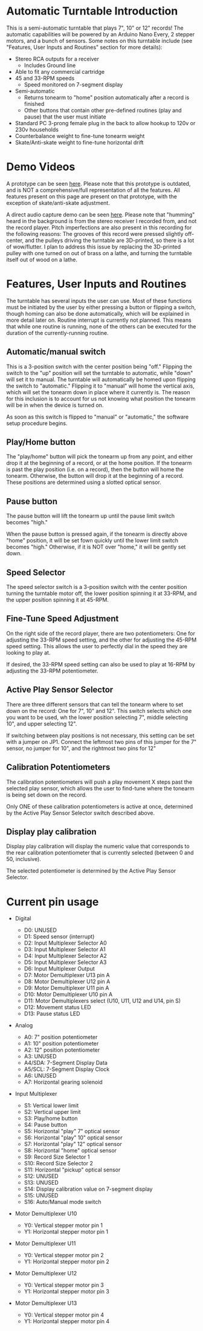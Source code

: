 # Automatic Turntable Introduction
This is a semi-automatic turntable that plays 7", 10" or 12" records! The automatic capabilities will be powered by an Arduino Nano Every, 2 stepper motors, and a bunch of sensors.
Some notes on this turntable include (see "Features, User Inputs and Routines" section for more details):
- Stereo RCA outputs for a receiver
  - Includes Ground line
- Able to fit any commercial cartridge
- 45 and 33-RPM speeds
  - Speed monitored on 7-segment display
- Semi-automatic
  - Returns tonearm to "home" position automatically after a record is finished
  - Other buttons that contain other pre-defined routines (play and pause) that the user must initiate
- Standard PC 3-prong female plug in the back to allow hookup to 120v or 230v households
- Counterbalance weight to fine-tune tonearm weight
- Skate/Anti-skate weight to fine-tune horizontal drift

# Demo Videos

A prototype can be seen [here](https://www.youtube.com/watch?v=AN1vcnQAMdQ). Please note that this prototype is outdated, and is NOT a comprehensive/full representation of all the features. All features present on this page are present on that prototype, with the exception of skate/anti-skate adjustment.

A direct audio capture demo can be seen [here](https://youtu.be/0yNxp464KpQ). Please note that "humming" heard in the background is from the stereo receiver I recorded from, and not the record player. Pitch imperfections are also present in this recording for the following reasons: The grooves of this record were pressed slightly off-center, and the pulleys driving the turntable are 3D-printed, so there is a lot of wow/flutter. I plan to address this issue by replacing the 3D-printed pulley with one turned on out of brass on a lathe, and turning the turntable itself out of wood on a lathe.

# Features, User Inputs and Routines
The turntable has several inputs the user can use. Most of these functions must be initiated by the user by either pressing a button or flipping a switch, though homing can also be done automatically, which will be explained in more detail later on. Routine interrupt is currently not planned. This means that while one routine is running, none of the others can be executed for the duration of the currently-running routine.

## Automatic/manual switch
This is a 3-position switch with the center position being "off." Flipping the switch to the "up" position will set the turntable to automatic, while "down" will set it to manual. The turntable will automatically be homed upon flipping the switch to "automatic." Flipping it to "manual" will home the vertical axis, which will set the tonearm down in place where it currently is. The reason for this inclusion is to account for us not knowing what position the tonearm will be in when the device is turned on.

As soon as this switch is flipped to "manual" or "automatic," the software setup procedure begins.

## Play/Home button
The "play/home" button will pick the tonearm up from any point, and either drop it at the beginning of a record, or at the home position. If the tonearm is past the play position (i.e. on a record), then the button will home the tonearm. Otherwise, the button will drop it at the beginning of a record. These positions are determined using a slotted optical sensor.

## Pause button
The pause button will lift the tonearm up until the pause limit switch becomes "high." 

When the pause button is pressed again, if the tonearm is directly above "home" position, it will be set fown quickly until the lower limit switch becomes "high." Otherwise, if it is NOT over "home," it will be gently set down.

## Speed Selector
The speed selector switch is a 3-position switch with the center position turning the turntable motor off, the lower position spinning it at 33-RPM, and the upper position spinning it at 45-RPM.

## Fine-Tune Speed Adjustment
On the right side of the record player, there are two potentiometers: One for adjusting the 33-RPM speed setting, and the other for adjusting the 45-RPM speed setting. This allows the user to perfectly dial in the speed they are looking to play at.

If desired, the 33-RPM speed setting can also be used to play at 16-RPM by adjusting the 33-RPM potentiometer.

## Active Play Sensor Selector
There are three different sensors that can tell the tonearm where to set down on the record: One for 7", 10" and 12". This switch selects which one you want to be used,  wh the lower position selecting 7", middle selecting 10", and upper selecting 12".

If switching between play positions is not necessary, this setting can be set with a jumper on JP1. Connect the leftmost two pins of this jumper for the 7" sensor, no jumper for 10", and the rightmost two pins for 12"

## Calibration Potentiometers
The calibration potentiometers will push a play movement X steps past the selected play sensor, which allows the user to find-tune where the tonearm is being set down on the record.

Only ONE of these calibration potentiometers is active at once, determined by the Active Play Sensor Selector switch described above. 

## Display play calibration
Display play calibration will display the numeric value that corresponds to the rear calibration potentiometer that is currently selected (between 0 and 50, inclusive).

The selected potentiometer is determined by the Active Play Sensor Selector.

# Current pin usage
- Digital
  - D0: UNUSED
  - D1: Speed sensor (interrupt)
  - D2: Input Multiplexer Selector A0
  - D3: Input Multiplexer Selector A1
  - D4: Input Multiplexer Selector A2
  - D5: Input Multiplexer Selector A3
  - D6: Input Multiplexer Output
  - D7: Motor Demultiplexer U13 pin A
  - D8: Motor Demultiplexer U12 pin A
  - D9: Motor Demultiplexer U11 pin A
  - D10: Motor Demultiplexer U10 pin A
  - D11: Motor Demultiplexers select (U10, U11, U12 and U14, pin S)
  - D12: Movement status LED
  - D13: Pause status LED

- Analog
  - A0: 7" position potentiometer
  - A1: 10" position potentiometer
  - A2: 12" position potentiometer
  - A3: UNUSED
  - A4/SDA: 7-Segment Display Data
  - A5/SCL: 7-Segment Display Clock
  - A6: UNUSED
  - A7: Horizontal gearing solenoid

- Input Multiplexer
  - S1: Vertical lower limit
  - S2: Vertical upper limit
  - S3: Play/home button
  - S4: Pause button
  - S5: Horizontal "play" 7" optical sensor
  - S6: Horizontal "play" 10" optical sensor
  - S7: Horizontal "play" 12" optical sensor
  - S8: Horizontal "home" optical sensor
  - S9: Record Size Selector 1
  - S10: Record Size Selector 2
  - S11: Horizontal "pickup" optical sensor
  - S12: UNUSED
  - S13: UNUSED
  - S14: Display calibration value on 7-segment display
  - S15: UNUSED
  - S16: Auto/Manual mode switch

- Motor Demultiplexer U10
  - Y0: Vertical stepper motor pin 1
  - Y1: Horizontal stepper motor pin 1

- Motor Demultiplexer U11
  - Y0: Vertical stepper motor pin 2
  - Y1: Horizontal stepper motor pin 2

- Motor Demultiplexer U12
  - Y0: Vertical stepper motor pin 3
  - Y1: Horizontal stepper motor pin 3

- Motor Demultiplexer U13
  - Y0: Vertical stepper motor pin 4
  - Y1: Horizontal stepper motor pin 4
